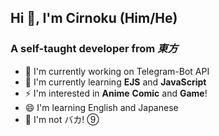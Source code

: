 ## Hi 👋, I'm Cirnoku (Him/He)

### A self-taught developer from *東方*

- 🔭 I'm currently working on Telegram-Bot API
- 🌱 I'm currently learning **EJS** and **JavaScript**
- ⚡ I'm interested in **Anime** **Comic** and **Game**!
- 😄 I'm learning English and Japanese
- 🤔 I'm not バカ! ⑨
